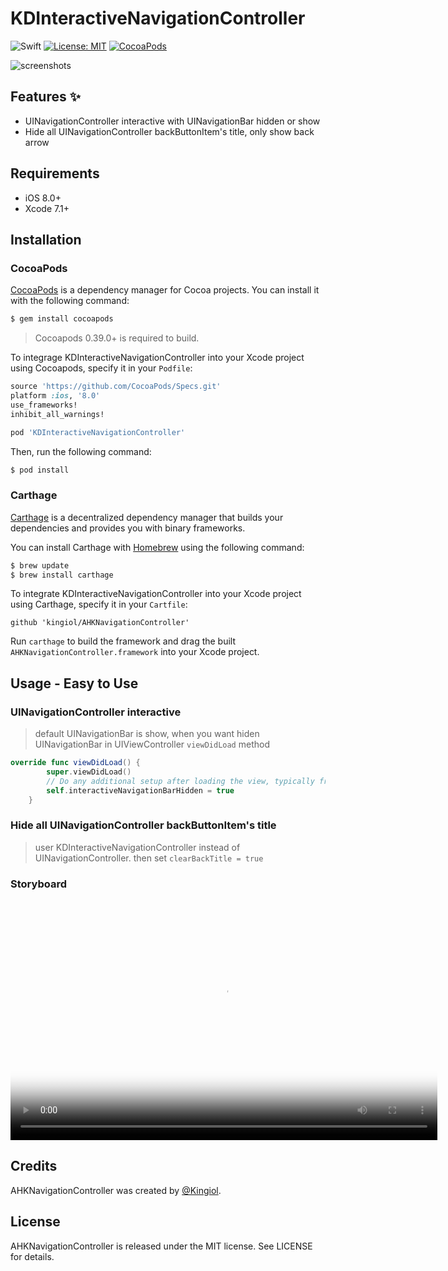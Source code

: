 # KDInteractiveNavigationController
![Swift](https://img.shields.io/badge/language-Swift-orange.svg)
[![License: MIT](https://img.shields.io/badge/license-MIT-blue.svg)](https://github.com/kingiol/KDInteractiveNavigationController/blob/master/LICENSE)
[![CocoaPods](https://img.shields.io/cocoapods/v/KDInteractiveNavigationController.svg)](https://github.com/kingiol/KDInteractiveNavigationController)

![screenshots](./etc/screenshots.gif)

## Features :sparkles:

- UINavigationController interactive with UINavigationBar hidden or show
- Hide all UINavigationController backButtonItem's title, only show back arrow

## Requirements

- iOS 8.0+
- Xcode 7.1+

## Installation

### CocoaPods
[CocoaPods](http://cocoapods.org) is a dependency manager for Cocoa projects. You can install it with the following command:

```bash
$ gem install cocoapods
```

> Cocoapods 0.39.0+ is required to build.

To integrage KDInteractiveNavigationController into your Xcode project using Cocoapods, specify it in your `Podfile`:

```ruby
source 'https://github.com/CocoaPods/Specs.git'
platform :ios, '8.0'
use_frameworks!
inhibit_all_warnings!

pod 'KDInteractiveNavigationController'
```

Then, run the following command:

```bash
$ pod install
```

### Carthage
[Carthage](htps://github.com/Carthage/Carthage) is a decentralized dependency manager that builds your dependencies and provides you with binary frameworks.

You can install Carthage with [Homebrew](http://brew.sh/) using the following command:

```bash
$ brew update
$ brew install carthage
```

To integrate KDInteractiveNavigationController into your Xcode project using Carthage, specify it in your `Cartfile`:

```ogdl
github 'kingiol/AHKNavigationController'
```

Run `carthage` to build the framework and drag the built `AHKNavigationController.framework` into your Xcode project.

## Usage - Easy to Use

### UINavigationController interactive

> default UINavigationBar is show, when you want hiden UINavigationBar
> in UIViewController `viewDidLoad` method

```swift
override func viewDidLoad() {
        super.viewDidLoad()
        // Do any additional setup after loading the view, typically from a nib.
        self.interactiveNavigationBarHidden = true
    }
```

### Hide all UINavigationController backButtonItem's title

> user KDInteractiveNavigationController instead of UINavigationController.
> then set `clearBackTitle = true`

### Storyboard

<script src="http://vjs.zencdn.net/4.0/video.js"></script>

<video id="pelican-installation" class="video-js vjs-default-skin" controls
preload="auto" width="683" height="384" poster="/static/screencasts/pelican-installation.png"
data-setup="{}">
<source src="./etc/storyboard.mp4" type='video/mp4'>
</video>

## Credits

AHKNavigationController was created by [@Kingiol](https://github.com/kingiol).

## License

AHKNavigationController is released under the MIT license. See LICENSE for details.